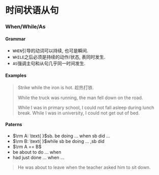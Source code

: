 # 时间状语从句
### When/While/As
#### Grammar
- `WHEN`引导的动词可以持续, 也可是瞬间.
- `WHILE`之后必须是持续的动作/状态, 表同时发生.
- `AS`强调主句和从句几乎同一时间发生.

#### Examples

> Strike while the iron is hot. 趁热打铁.
>
> While the truck was running, the man fell down on the road.
> 
> While I was in primary school, I could not fall asleep during lunch break.
> While I was in university, I could not get out of bed.

#### Paterns
- $\rm A: \text{ }$sb. be doing ... when sb did ...
- $\rm B: \text{ }$while sb be doing ... ,sb did
- $\rm A == B$
- be about to do ... when
- had just done ... when ...

> He was about to leave when the teacher asked him to sit down.



<!--stackedit_data:
eyJoaXN0b3J5IjpbLTE3MjU4MTQ3NzFdfQ==
-->